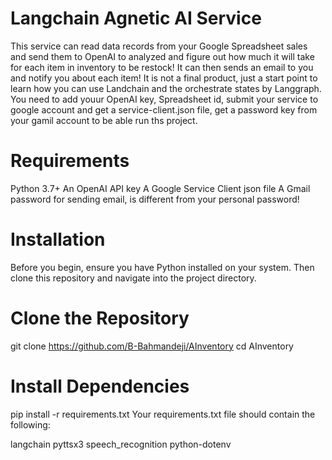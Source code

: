 # Langchain Agnetic AI Service

This service can read data records from your Google Spreadsheet sales and send them to OpenAI to analyzed and figure out how much it will take for each item in inventory to be restock!
It can then sends an email to you and notify you about each item!
It is not a final product, just a start point to learn how you can use Landchain and the orchestrate states by Langgraph.
You need to add youur OpenAI key, Spreadsheet id, submit your service to google account and get a service-client.json file, get a password key from your gamil account to be able run ths project.

# Requirements
Python 3.7+
An OpenAI API key
A Google Service Client json file
A Gmail password for sending email, is different from your personal password!

# Installation
Before you begin, ensure you have Python installed on your system. Then clone this repository and navigate into the project directory.

# Clone the Repository
git clone https://github.com/B-Bahmandeji/AInventory
cd AInventory

# Install Dependencies
pip install -r requirements.txt
Your requirements.txt file should contain the following:

langchain
pyttsx3
speech_recognition
python-dotenv
